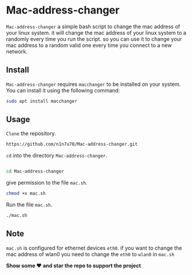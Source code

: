 # Mac-address-changer
`Mac-address-changer` a simple bash script to change the mac address of your linux system. it will change the mac address of your linux system to a randomly every time you run the script. so 
you can use it to change your mac address to a random valid one every time you connect to a new network.
## Install
`Mac-address-changer` requires `macchanger` to be installed on your system. You can install it using the following command:
```bash
sudo apt install macchanger
```
## Usage

`Clone` the repository.

```bash
https://github.com/n1n7u70/Mac-address-changer.git
```
`cd` into the directory `Mac-address-changer`.
```bash

cd Mac-address-changer
```
give permission to the file `mac.sh`.
```bash
chmod +x mac.sh
```
Run the file `mac.sh`.
```bash
./mac.sh
```
## Note
`mac.sh` is configured for ethernet devices `eth0`.
if you want to change the mac address of wlan0 you need to change the ``eth0`` to ``wlan0`` in ``mac.sh``

**Show some ❤️ and star the repo to support the project**
